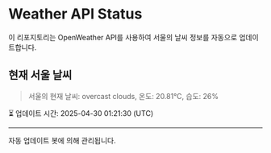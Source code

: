 
# Weather API Status

이 리포지토리는 OpenWeather API를 사용하여 서울의 날씨 정보를 자동으로 업데이트합니다.

## 현재 서울 날씨
> 서울의 현재 날씨: overcast clouds, 온도: 20.81°C, 습도: 26%

⏳ 업데이트 시간: 2025-04-30 01:21:30 (UTC)

---
자동 업데이트 봇에 의해 관리됩니다.

